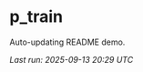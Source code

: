 # p_train

Auto-updating README demo.

<!--START_SECTION:status-->
_Last run: 2025-09-13 20:29 UTC_
<!--END_SECTION:status-->





















































































































































































































































































































































































































































































































